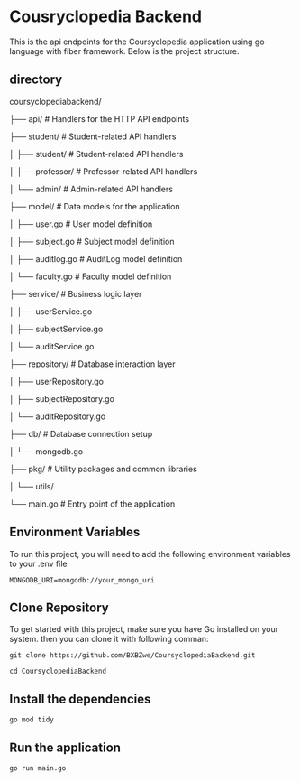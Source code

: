 
# Cousryclopedia Backend

This is the api endpoints for the Coursyclopedia application using go language with fiber framework. Below is the project structure.

## directory

coursyclopediabackend/

├── api/                 # Handlers for the HTTP API endpoints 
   
├── student/         # Student-related API handlers

│   ├── student/         # Student-related API handlers

│   ├── professor/       # Professor-related API handlers

│   └── admin/           # Admin-related API handlers

├── model/               # Data models for the application

│   ├── user.go          # User model definition

│   ├── subject.go       # Subject model definition

│   ├── auditlog.go      # AuditLog model definition

│   └── faculty.go       # Faculty model definition

├── service/             # Business logic layer

│   ├── userService.go

│   ├── subjectService.go

│   └── auditService.go

├── repository/          # Database interaction layer

│   ├── userRepository.go

│   ├── subjectRepository.go

│   └── auditRepository.go

├── db/                  # Database connection setup

│   └── mongodb.go

├── pkg/                 # Utility packages and common libraries

│   └── utils/

└── main.go              # Entry point of the application

## Environment Variables

To run this project, you will need to add the following environment variables to your .env file

`MONGODB_URI=mongodb://your_mongo_uri`

## Clone Repository

To get started with this project, make sure you have Go installed on your system. then you can clone it with following comman:

`git clone https://github.com/BXBZwe/CoursyclopediaBackend.git`

`cd CoursyclopediaBackend`

## Install the dependencies
`go mod tidy`

## Run the application

`go run main.go`
